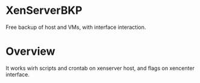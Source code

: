 # XenServerBKP

Free backup of host and VMs, with interface interaction.

# Overview

It works wirh scripts and crontab on xenserver host, and flags on xencenter interface.

